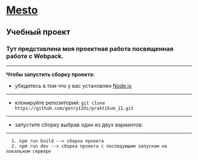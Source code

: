 [Mesto](https://genry12oz.github.io/praktikum_11/)
=====================
Учебный проект
-----------------------------------
### Тут представлена моя проектная работа посвященная работе с Webpack.
---
**Чтобы запустить сборку проекта:**
* убедитесь в том что у вас установлен [Node.js](https://nodejs.org/en/download/)
---
* клонируйте репозиторий: ```git clone https://github.com/genry12Oz/praktikum_11.git```
---
* запустите сборку выбрав один из двух вариантов:
---
      1. npm run build --> сборка проекта
      2. npm run dev --> сборка проекта с последующим запуском на локальном сервере
